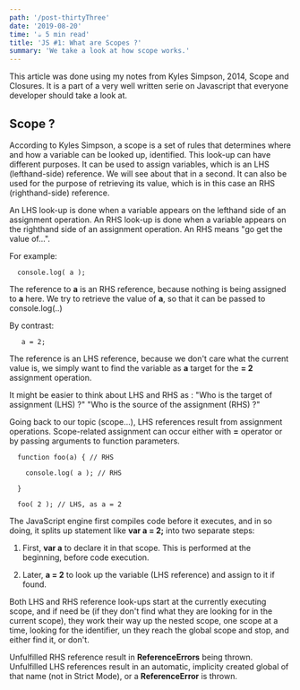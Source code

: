 ```yaml
---
path: '/post-thirtyThree'
date: '2019-08-20'
time: '☕️ 5 min read'
title: 'JS #1: What are Scopes ?'
summary: 'We take a look at how scope works.'
---
```


This article was done using my notes from Kyles Simpson, 2014, Scope and Closures. It is a part of a very well written serie on Javascript that everyone developer should take a look at.

## Scope ?

According to Kyles Simpson, a scope is a set of rules that determines where and how a variable can be looked up, identified. This look-up can have different purposes. It can be used to assign variables, which is an LHS (lefthand-side) reference. We will see about that in a second. It can also be used for the purpose of retrieving its value, which is in this case an RHS (righthand-side) reference.

An LHS look-up is done when a variable appears on the lefthand side of an assignment operation.
An RHS look-up is done when a variable appears on the righthand side of an assignment operation. An RHS means "go get the value of...".

For example:

```
  console.log( a );
```

The reference to **a** is an RHS reference, because nothing is being assigned to **a** here. We try to retrieve the value of **a**, so that it can be passed to console.log(..)

By contrast:

```
   a = 2;
```

The reference is an LHS reference, because we don't care what the current value is, we simply want to find the variable as **a** target for the **= 2** assignment operation.

It might be easier to think about LHS and RHS as :
"Who is the target of assignment (LHS) ?"
"Who is the source of the assignment (RHS) ?"

Going back to our topic (scope...), LHS references result from assignment operations. Scope-related assignment can occur either with **=** operator or by passing arguments to function parameters.

```
  function foo(a) { // RHS

    console.log( a ); // RHS

  }

  foo( 2 ); // LHS, as a = 2
```

The JavaScript engine first compiles code before it executes, and in so doing, it splits up statement like **var a = 2;** into two separate steps:

1. First, **var a** to declare it in that scope. This is performed at the beginning, before code execution.

2. Later, **a = 2** to look up the variable (LHS reference) and assign to it if found.

Both LHS and RHS reference look-ups start at the currently executing scope, and if need be (if they don't find what they are looking for in the current scope), they work their way up the nested scope, one scope at a time, looking for the identifier, un they reach the global scope and stop, and either find it, or don't.

Unfulfilled RHS reference result in **ReferenceErrors** being thrown. Unfulfilled LHS references result in an automatic, implicity created global of that name (not in Strict Mode), or a **ReferenceError** is thrown.
